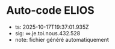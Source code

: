 # Auto-code ELIOS
- ts: 2025-10-17T19:37:01.935Z
- sig: ∞.je.toi.nous.432.528
- note: fichier généré automatiquement
